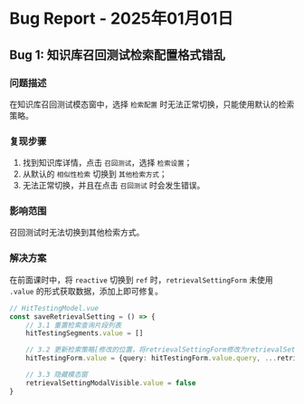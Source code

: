 # Bug Report - 2025年01月01日

## Bug 1: 知识库召回测试检索配置格式错乱

### 问题描述

在知识库召回测试模态窗中，选择 `检索配置` 时无法正常切换，只能使用默认的检索策略。

### 复现步骤

1. 找到知识库详情，点击 `召回测试`，选择 `检索设置`；
2. 从默认的 `相似性检索` 切换到 `其他检索方式`；
3. 无法正常切换，并且在点击 `召回测试` 时会发生错误。

### 影响范围

召回测试时无法切换到其他检索方式。

### 解决方案

在前面课时中，将 `reactive` 切换到 `ref` 时，`retrievalSettingForm` 未使用 `.value` 的形式获取数据，添加上即可修复。

```ts
// HitTestingModel.vue
const saveRetrievalSetting = () => {
    // 3.1 重置检索查询片段列表
    hitTestingSegments.value = []

    // 3.2 更新检索策略[修改的位置，将retrievalSettingForm修改为retrievalSettingForm.value]
    hitTestingForm.value = {query: hitTestingForm.value.query, ...retrievalSettingForm.value}

    // 3.3 隐藏模态窗
    retrievalSettingModalVisible.value = false
}
```